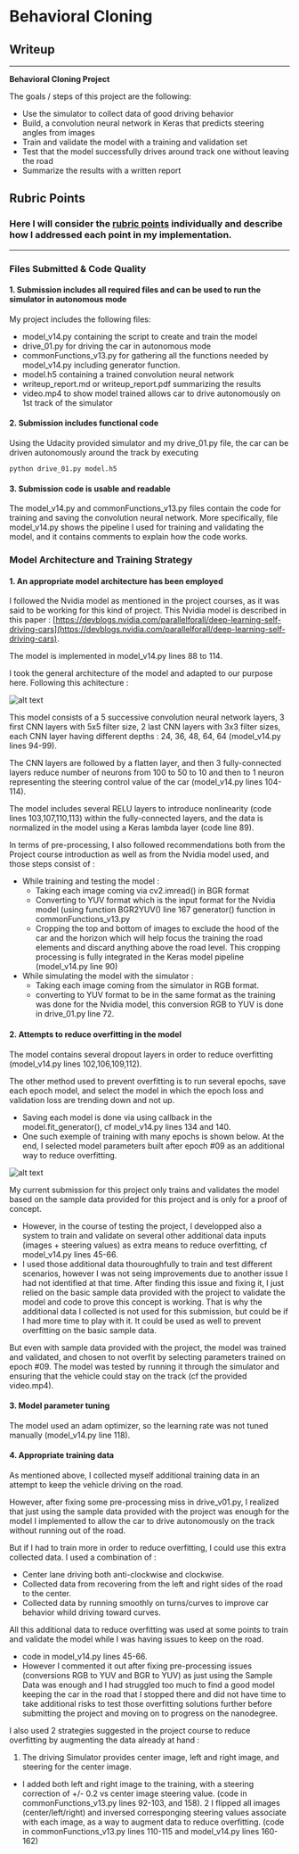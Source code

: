 # **Behavioral Cloning** 

## Writeup
---

**Behavioral Cloning Project**

The goals / steps of this project are the following:
* Use the simulator to collect data of good driving behavior
* Build, a convolution neural network in Keras that predicts steering angles from images
* Train and validate the model with a training and validation set
* Test that the model successfully drives around track one without leaving the road
* Summarize the results with a written report


[//]: # (Image References)

[image8]: ./writeupReportMaterials/Nvidia_cnn-architecture-624x890.png "NVidia Model Visualization"
[image9]: ./writeupReportMaterials/epochsTrainingExemple.png "Epochs Training"


## Rubric Points
### Here I will consider the [rubric points](https://review.udacity.com/#!/rubrics/432/view) individually and describe how I addressed each point in my implementation.  

---
### Files Submitted & Code Quality

#### 1. Submission includes all required files and can be used to run the simulator in autonomous mode

My project includes the following files:
* model_v14.py containing the script to create and train the model
* drive_01.py for driving the car in autonomous mode
* commonFunctions_v13.py for gathering all the functions needed by model_v14.py including generator function. 
* model.h5 containing a trained convolution neural network 
* writeup_report.md or writeup_report.pdf summarizing the results
* video.mp4 to show model trained allows car to drive autonomously on 1st track of the simulator 

#### 2. Submission includes functional code
Using the Udacity provided simulator and my drive_01.py file, the car can be driven autonomously around the track by executing 
```
python drive_01.py model.h5
```

#### 3. Submission code is usable and readable

The model_v14.py and commonFunctions_v13.py files contain the code for training and saving the convolution neural network. More specifically, file model_v14.py shows the pipeline I used for training and validating the model, and it contains comments to explain how the code works.

### Model Architecture and Training Strategy

#### 1. An appropriate model architecture has been employed

I followed the Nvidia model as mentioned in the project courses, as it was said to be working for this kind of project. This Nvidia model is described in this paper : [https://devblogs.nvidia.com/parallelforall/deep-learning-self-driving-cars](https://devblogs.nvidia.com/parallelforall/deep-learning-self-driving-cars).

The model is implemented in model_v14.py lines 88 to 114.

I took the general architecture of the model and adapted to our purpose here. Following this achitecture : 

![alt text][image8]

This model consists of a 5 successive convolution neural network layers, 3 first CNN layers with 5x5 filter size, 2 last CNN layers with 3x3 filter sizes, each CNN layer having different depths : 24, 36, 48, 64, 64 (model_v14.py lines 94-99).

The CNN layers are followed by a flatten layer, and then 3 fully-connected layers reduce number of neurons from 100 to 50 to 10 and then to 1 neuron representing the steering control value of the car (model_v14.py lines 104-114). 

The model includes several RELU layers to introduce nonlinearity (code lines 103,107,110,113) within the fully-connected layers, and the data is normalized in the model using a Keras lambda layer (code line 89).

In terms of pre-processing, I also followed recommendations both from the Project course introduction as well as from the Nvidia model used, and those steps consist of : 

- While training and testing the model :
  - Taking each image coming via cv2.imread() in BGR format 
  - Converting to YUV format which is the input format for the Nvidia model (using function BGR2YUV() line 167 generator() function in commonFunctions_v13.py
  - Cropping the top and bottom of images to exclude the hood of the car and the horizon which will help focus the training the road elements and discard anything above the road level. This cropping processing is fully integrated in the Keras model pipeline (model_v14.py line 90)
- While simulating the model with the simulator :
  - Taking each image coming from the simulator in RGB format.
  - converting to YUV format to be in the same format as the training was done for the Nvidia model, this conversion RGB to YUV is done in drive_01.py line 72.
  

#### 2. Attempts to reduce overfitting in the model

The model contains several dropout layers in order to reduce overfitting (model_v14.py lines 102,106,109,112).

The other method used to prevent overfitting is to run several epochs, save each epoch model, and select the model in which the epoch  loss and validation loss are trending down and not up.

- Saving each model is done via using callback in the model.fit_generator(), cf model_v14.py lines 134 and 140.
- One such exemple of training with many epochs is shown below. At the end, I selected model parameters built after epoch #09 as an additional way to reduce overfitting.

![alt text][image9]

My current submission for this project only trains and validates the model based on the sample data provided for this project and is only for a proof of concept.

- However, in the course of testing the project, I developped also a system to train and validate on several other additional data inputs (images + steering values) as extra means to reduce overfitting, cf model_v14.py lines 45-66.
- I used those additional data thouroughfully to train and test different scenarios, however I was not seing improvements due to another issue I had not identified at that time. After finding this issue and fixing it, I just relied on the basic sample data provided with the project to validate the model and code to prove this concept is working. That is why the additional data I collected is not used for this submission, but could be if I had more time to play with it. It could be used as well to prevent overfitting on the basic sample data.

But even with sample data provided with the project, the model was trained and validated, and chosen to not overfit by selecting parameters trained on epoch #09. The model was tested by running it through the simulator and ensuring that the vehicle could stay on the track (cf the provided video.mp4).

#### 3. Model parameter tuning

The model used an adam optimizer, so the learning rate was not tuned manually (model_v14.py line 118).

#### 4. Appropriate training data

As mentioned above, I collected myself additional training data in an attempt to keep the vehicle driving on the road. 

However, after fixing some pre-processing miss in drive_v01.py, I realized that just using the sample data provided with the project was enough for the model I implemented to allow the car to drive autonomously on the track without running out of the road.

But if I had to train more in order to reduce overfitting, I could use this extra collected data. I used a combination of : 
- Center lane driving both anti-clockwise and clockwise.
- Collected data from recovering from the left and right sides of the road to the center. 
- Collected data by running smoothly on turns/curves to improve car behavior whild driving toward curves. 

All this additional data to reduce overfitting was used at some points to train and validate the model while I was having issues to keep on the road.
- code in model_v14.py lines 45-66.
- However I commented it out after fixing pre-processing issues (conversions RGB to YUV and BGR to YUV) as just using the Sample Data was enough and I had struggled too much to find a good model keeping the car in the road that I stopped there and did not have time to take additional risks to test those overfitting solutions further before submitting the project and moving on to progress on the nanodegree.

I also used 2 strategies suggested in the project course to reduce overfitting by augmenting the data already at hand : 

1. The driving Simulator provides center image, left and right image, and steering for the center image.
  - I added both left and right image to the training, with a steering correction of +/- 0.2 vs center image steering value. (code in commonFunctions_v13.py lines 92-103, and 158).
2 I flipped all images (center/left/right) and inversed corresponging steering values associate with each image, as a way to augment data to reduce overfitting. (code in commonFunctions_v13.py lines 110-115 and model_v14.py lines 160-162)


